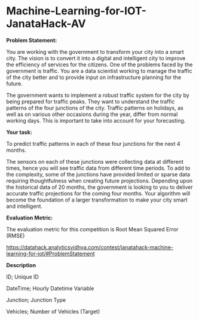 # Machine-Learning-for-IOT-JanataHack-AV

**Problem Statement:**

You are working with the government to transform your city into a smart city. The vision is to convert it into a digital and intelligent city to improve the efficiency of services for the citizens. One of the problems faced by the government is traffic. You are a data scientist working to manage the traffic of the city better and to provide input on infrastructure planning for the future.

The government wants to implement a robust traffic system for the city by being prepared for traffic peaks. They want to understand the traffic patterns of the four junctions of the city. Traffic patterns on holidays, as well as on various other occasions during the year, differ from normal working days. This is important to take into account for your forecasting. 

**Your task:**

To predict traffic patterns in each of these four junctions for the next 4 months.

The sensors on each of these junctions were collecting data at different times, hence you will see traffic data from different time periods. To add to the complexity, some of the junctions have provided limited or sparse data requiring thoughtfulness when creating future projections. Depending upon the historical data of 20 months, the government is looking to you to deliver accurate traffic projections for the coming four months. Your algorithm will become the foundation of a larger transformation to make your city smart and intelligent.

**Evaluation Metric:**

The evaluation metric for this competition is Root Mean Squared Error (RMSE)

https://datahack.analyticsvidhya.com/contest/janatahack-machine-learning-for-iot/#ProblemStatement



**Description**

ID; Unique ID

DateTime; Hourly Datetime Variable

Junction; Junction Type

Vehicles; Number of Vehicles (Target)
